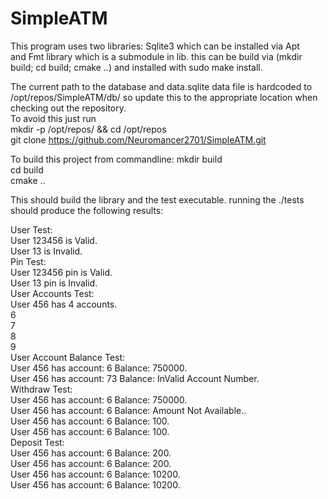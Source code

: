 # SimpleATM

This program uses two libraries: Sqlite3 which can be installed via Apt  
and Fmt library which is a submodule in lib.
this can be build via (mkdir build; cd build; cmake ..) and installed with sudo make install.

The current path to the database and data.sqlite data file is hardcoded to  
/opt/repos/SimpleATM/db/  so update this to the appropriate location when checking out the repository.  
To avoid this just run  
mkdir -p /opt/repos/ && cd /opt/repos  
git clone https://github.com/Neuromancer2701/SimpleATM.git  



To build this project from commandline:
mkdir build  
cd build  
cmake ..  

This should build the library and the test executable.
running the ./tests should produce the following results:

User Test:  
User 123456 is Valid.  
User 13 is Invalid.  
Pin Test:  
User 123456 pin is Valid.  
User 13 pin is Invalid.  
User Accounts Test:  
User 456 has 4 accounts.  
6  
7  
8  
9  
User Account Balance Test:  
User 456 has account: 6 Balance: 750000.  
User 456 has account: 73 Balance: InValid Account Number.  
Withdraw Test:  
User 456 has account: 6 Balance: 750000.  
User 456 has account: 6 Balance: Amount Not Available..  
User 456 has account: 6 Balance: 100.  
User 456 has account: 6 Balance: 100.  
Deposit Test:  
User 456 has account: 6 Balance: 200.  
User 456 has account: 6 Balance: 200.  
User 456 has account: 6 Balance: 10200.  
User 456 has account: 6 Balance: 10200.  



  
